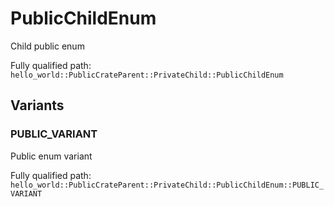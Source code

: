 # PublicChildEnum

Child public enum


Fully qualified path: `hello_world::PublicCrateParent::PrivateChild::PublicChildEnum`

## Variants

### PUBLIC_VARIANT

Public enum variant

Fully qualified path: `hello_world::PublicCrateParent::PrivateChild::PublicChildEnum::PUBLIC_VARIANT`


